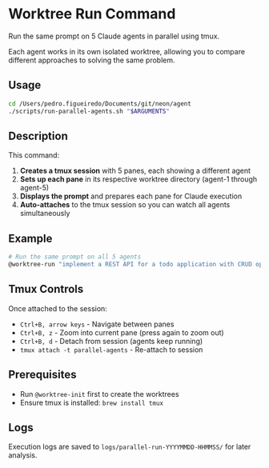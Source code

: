 # Worktree Run Command

Run the same prompt on 5 Claude agents in parallel using tmux.

Each agent works in its own isolated worktree, allowing you to compare different approaches to solving the same problem.

## Usage

```bash
cd /Users/pedro.figueiredo/Documents/git/neon/agent
./scripts/run-parallel-agents.sh "$ARGUMENTS"
```

## Description

This command:

1. **Creates a tmux session** with 5 panes, each showing a different agent
2. **Sets up each pane** in its respective worktree directory (agent-1 through agent-5)
3. **Displays the prompt** and prepares each pane for Claude execution
4. **Auto-attaches** to the tmux session so you can watch all agents simultaneously

## Example

```bash
# Run the same prompt on all 5 agents
@worktree-run "implement a REST API for a todo application with CRUD operations"
```

## Tmux Controls

Once attached to the session:
- `Ctrl+B, arrow keys` - Navigate between panes
- `Ctrl+B, z` - Zoom into current pane (press again to zoom out)
- `Ctrl+B, d` - Detach from session (agents keep running)
- `tmux attach -t parallel-agents` - Re-attach to session

## Prerequisites

- Run `@worktree-init` first to create the worktrees
- Ensure tmux is installed: `brew install tmux`

## Logs

Execution logs are saved to `logs/parallel-run-YYYYMMDD-HHMMSS/` for later analysis.